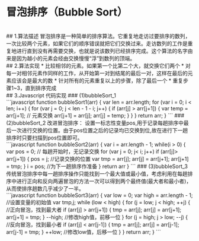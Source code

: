 # 冒泡排序（Bubble Sort）
<br>
## 1.算法描述
    冒泡排序是一种简单的排序算法。它重复地走访过要排序的数列，一次比较两个元素，如果它们的顺序错误就把它们交换过来。走访数列的工作是重复地进行直到没有再需要交换，也就是说该数列已经排序完成。这个算法的名字由来是因为越小的元素会经由交换慢慢“浮”到数列的顶端。
<br>
## 2.算法实现
* 比较相邻的元素。如果第一个比第二个大，就交换它们两个
* 对每一对相邻元素作同样的工作，从开始第一对到结尾的最后一对，这样在最后的元素应该会是最大的数
* 针对所有的元素重复以上的步骤，除了最后一个
* 重复步骤1~3，直到排序完成
<br>
## 3.Javascript 代码实现
### (1)bubbleSort_1
<br>
```javascript
function bubbleSort1(arr) {
  var len = arr.length;
  for (var i = 0; i < len; i++) {
    for (var j = 0; j < len - 1 - i; j++) {
      if (arr[j] > arr[j+1]) {       
        var temp = arr[j+1];       // 元素交换
        arr[j+1] = arr[j];
        arr[j] = temp;
      }
    }
  }
  return arr;
}
```
### (2)bubbleSort_2
    改进冒泡排序： 设置一标志性变量pos,用于记录每趟排序中最后一次进行交换的位置。由于pos位置之后的记录均已交换到位,故在进行下一趟排序时只要扫描到pos位置即可。
<br>
```javascript
function bubbleSort2(arr) {
  var i = arr.length - 1;
  while(i > 0) {
    var pos = 0;  // 每趟开始时，无记录交换
    for (var j = 0; j< i; j++)
      if (arr[j]> arr[j+1]) {
        pos = j; //记录交换的位置
        var tmp = arr[j]; 
        arr[j] = arr[j+1];
        arr[j+1] = tmp;
      }
    i = pos; //为下一趟排序作准备
  }
  return arr
}
```
### (3)bubbleSort_3
    传统冒泡排序中每一趟排序操作只能找到一个最大值或最小值，考虑利用在每趟排序中进行正向和反向两遍冒泡的方法一次可以得到两个最终值(最大者和最小者)，从而使排序趟数几乎减少了一半。
<br>
```javascript
function bubbleSort3(arr) {
  var low = 0;
  var high = arr.length - 1;          //设置变量的初始值
  var tmp,j;
  while (low < high) {
    for (j = low; j < high; ++j) {     //正向冒泡，找到最大者
      if (arr[j] > arr[j+1]) {
        tmp = arr[j]; 
        arr[j] = arr[j+1];
        arr[j+1] = tmp;
      }
      --high;                       //修改high值，前移一位
    }             
    for (j = high; j > low; --j) {      //反向冒泡，找到最小者
      if (arr[j] < arr[j-1]) {
        tmp = arr[j]; 
        arr[j] = arr[j-1];
        arr[j-1] = tmp;
      }
      ++low;                  //修改low值，后移一位
    }
  }
  return arr;
}
```